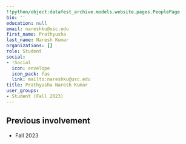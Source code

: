 ```yaml
---
!!python/object:datafest_archive.models.website.pages.PeoplePage
bio: ''
education: null
email: nareshku@usc.edu
first_name: Prathyusha
last_name: Naresh Kumar
organizations: []
role: Student
social:
- !Social
  icon: envelope
  icon_pack: fas
  link: mailto:nareshku@usc.edu
title: Prathyusha Naresh Kumar
user_groups:
- Student (Fall 2023)
---
```



## Previous involvement

* Fall 2023

